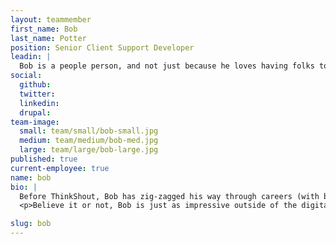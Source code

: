 ```yaml
---
layout: teammember
first_name: Bob
last_name: Potter
position: Senior Client Support Developer
leadin: |
  Bob is a people person, and not just because he loves having folks to tell his jokes to. He understands that the foundation for any successful organization is a dedicated team, and having them feel heard is his top priority. 
social:
  github:
  twitter:
  linkedin: 
  drupal:
team-image:
  small: team/small/bob-small.jpg
  medium: team/medium/bob-med.jpg
  large: team/large/bob-large.jpg
published: true
current-employee: true
name: bob
bio: |
  Before ThinkShout, Bob has zig-zagged his way through careers (with bouts of traveling mixed in) based in social and environmental good. A graduate in philosophy from The University of Wisconsin, Bob served two terms as an Americorps volunteer before going to pursue environmental law. Well, almost pursue. Lucky for us, while he was working for a sustainable building organization, an actual environmental lawyer talked him out of it. So Bob pivoted and landed in the digital agency world, where he has gained experience working for an educational software company, Laughing Planet (a fellow B Corp!), and Cerbo, a medical software company where he redesigned and rebuilt their entire Patient Portal. Not a feat for the weak!  
  <p>Believe it or not, Bob is just as impressive outside of the digital support world. You know what they say, “A Bob of all trades is a master of...a lot of other ones as well.” OK, so maybe we made that up, but it holds true because Bob has a bunch of cool hobbies. He loves being active by way of hiking, backpacking, bike riding, gardening, or skydiving-- bonus points if his pup can come along. He has also developed a love and talent for pottery, which he likes to joke is in his blood. (Because his last name is Potter, ha ha, get it?) Finally, lesser known to the Portland community, Bob is a reality TV show star with an appearance on “My First Place.” Please refer to his agent for autographs or booking details. 

slug: bob
---
```


